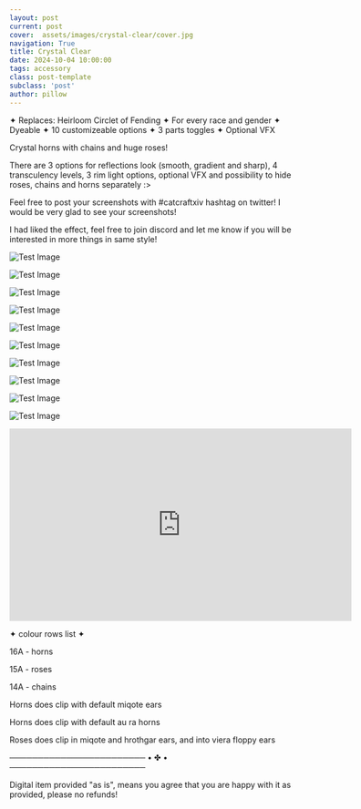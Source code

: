 ```yaml
---
layout: post
current: post
cover:  assets/images/crystal-clear/cover.jpg
navigation: True
title: Crystal Clear
date: 2024-10-04 10:00:00
tags: accessory
class: post-template
subclass: 'post'
author: pillow
---
```


✦ Replaces: Heirloom Circlet of Fending
✦ For every race and gender
✦ Dyeable
✦ 10 customizeable options
✦ 3 parts toggles
✦ Optional VFX

Crystal horns with chains and huge roses!

There are 3 options for reflections look (smooth, gradient and sharp), 4 transculency levels, 3 rim light options, optional VFX and possibility to hide roses, chains and horns separately :>

Feel free to post your screenshots with #catcraftxiv hashtag on twitter! I would be very glad to see your screenshots!

I had liked the effect, feel free to join discord and let me know if you will be interested in more things in same style!

<p><img src="assets/images/crystal-clear/pic1.jpg" alt="Test Image" /></p>
<p><img src="assets/images/crystal-clear/pic2.jpg" alt="Test Image" /></p>
<p><img src="assets/images/crystal-clear/pic3.jpg" alt="Test Image" /></p>
<p><img src="assets/images/crystal-clear/pic4.jpg" alt="Test Image" /></p>
<p><img src="assets/images/crystal-clear/pic5.jpg" alt="Test Image" /></p>
<p><img src="assets/images/crystal-clear/pic5-1.jpg" alt="Test Image" /></p>
<p><img src="assets/images/crystal-clear/pic6.jpg" alt="Test Image" /></p>
<p><img src="assets/images/crystal-clear/pic7.jpg" alt="Test Image" /></p>
<p><img src="assets/images/crystal-clear/pic8.jpg" alt="Test Image" /></p>
<p><img src="assets/images/crystal-clear/pic9.jpg" alt="Test Image" /></p>
<iframe src="https://youtu.be/BYw_YHksPd0" width="600" height="338" frameborder="0" webkitallowfullscreen mozallowfullscreen allowfullscreen></iframe>

✦ colour rows list ✦

16A - horns

15A - roses

14A - chains

Horns does clip with default miqote ears

Horns does clip with default au ra horns

Roses does clip in miqote and hrothgar ears, and into viera floppy ears

──────────────────────── • ✤ • ────────────────────────

Digital item provided "as is", means you agree that you are happy with it as provided, please no refunds!